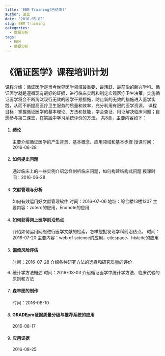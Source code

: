 ```yaml
---
title: 'EBM Training[已结束]'
author: 波比
date: '2016-05-02'
slug: EBM Training
categories:
  - 数据分析
tags:
  - EBM
  - 数据分析
---
```


《循证医学》课程培训计划
============

课程介绍：循证医学是当今世界医学领域最重要、最活跃、最前沿的新兴学科。循证医学就是遵循现有最好的证据，进行临床实践和制定宏观医疗卫生决策。实施循证医学将会不断淘汰现行无效的医学干预措施，防止新的无效的措施进入医学实践，从而不断提高医疗卫生服务的质量和效率，充分利用有限的医学资源。 课程目标：掌握循证医学的基本理论、方法和技能，学会查证、用证解决临床问题；自愿参与第二课堂，在实践中学习系统评价的方法。 共8章，主要内容如下：

1.  #### 绪论
  
    主要介绍循证医学的产生背景、基本概念、应用领域和基本步骤 授课时间：2016-06-28
2.  #### 如何提出问题
  
    通过临床上的一些实例介绍怎样剖析临床问题，如何构建结构式问题 授课时间：2016-06-28
3.  #### 文献管理与分析
  
    如何有效运用好文献管理软件 时间：2016-07-06 地址：综合楼13楼1307 
    主要内容：zotero的应用，Endnote的应用
4.  #### 如何获得网上医学前沿热点
  
    介绍如何运用网络进行医学文献的检索，怎样挖掘发现学科前沿热点。 时间：2016-07-20 主要内容：web of science的应用，citespace、histcite的应用
5.  #### 偏倚风险评估
  
    时间：2016-07-28 介绍各种研究方法的选择和研究质量的评价
6.  统计学方法概述 时间：2016-08-03 介绍循证医学中统计学方法、临床试验的原则和方法
7.  #### 森林图的制作
  
    时间：2016-08-10
8.  #### GRADEpro证据质量分级与推荐系统的应用
  
    2016-08-17
9.  #### 应用证据
  
    2016-08-25